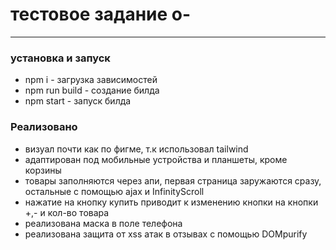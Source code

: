# тестовое задание o-
---

### установка и запуск
- npm i  - загрузка зависимостей
- npm run build - создание билда
- npm start - запуск билда

### Реализовано
- визуал почти как по фигме, т.к использовал tailwind
- адаптирован под мобильные устройства и планшеты, кроме корзины
- товары заполняются через апи, первая страница заружаются сразу, остальные с помощью ajax и InfinityScroll
- нажатие на кнопку купить приводит к изменению кнопки на кнопки +,- и кол-во товара
- реализована маска в поле телефона
- реализована защита от xss атак  в отзывах с помощью DOMpurify
